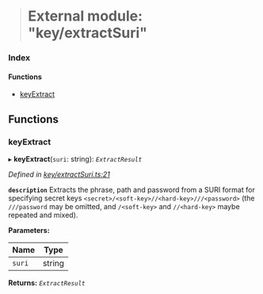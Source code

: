 > # External module: "key/extractSuri"

### Index

#### Functions

* [keyExtract](_key_extractsuri_.md#keyextract)

## Functions

###  keyExtract

▸ **keyExtract**(`suri`: string): *`ExtractResult`*

*Defined in [key/extractSuri.ts:21](https://github.com/polkadot-js/common/blob/8a245f2/packages/util-crypto/src/key/extractSuri.ts#L21)*

**`description`** Extracts the phrase, path and password from a SURI format for specifying secret keys `<secret>/<soft-key>//<hard-key>///<password>` (the `///password` may be omitted, and `/<soft-key>` and `//<hard-key>` maybe repeated and mixed).

**Parameters:**

Name | Type |
------ | ------ |
`suri` | string |

**Returns:** *`ExtractResult`*